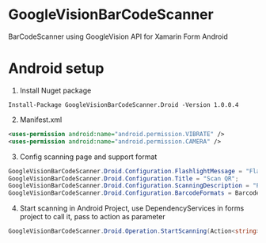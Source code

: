 # GoogleVisionBarCodeScanner
BarCodeScanner using GoogleVision API for Xamarin Form Android

# Android setup
1. Install Nuget package
```
Install-Package GoogleVisionBarCodeScanner.Droid -Version 1.0.0.4
```

2. Manifest.xml
```xml
<uses-permission android:name="android.permission.VIBRATE" />
<uses-permission android:name="android.permission.CAMERA" />
```

3. Config scanning page and support format
```C#
GoogleVisionBarCodeScanner.Droid.Configuration.FlashlightMessage = "Flashlight";
GoogleVisionBarCodeScanner.Droid.Configuration.Title = "Scan QR";
GoogleVisionBarCodeScanner.Droid.Configuration.ScanningDescription = "Please scan QRCode";
GoogleVisionBarCodeScanner.Droid.Configuration.BarcodeFormats = BarcodeFormat.QrCode;
```

4. Start scanning in Android Project, use DependencyServices in forms project to call it, pass to action as parameter
```C#
GoogleVisionBarCodeScanner.Droid.Operation.StartScanning(Action<string>);
```
